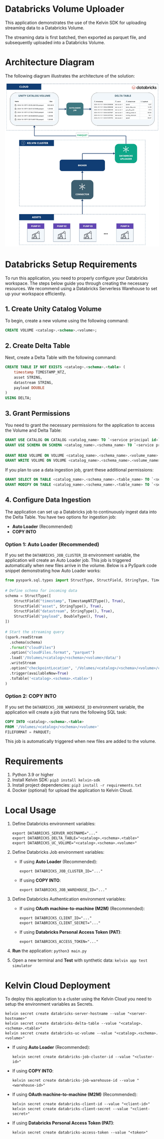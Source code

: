 # Databricks Volume Uploader
This application demonstrates the use of the Kelvin SDK for uploading streaming data to a Databricks Volume.

The streaming data is first batched, then exported as parquet file, and subsequently uploaded into a Databricks Volume. 

# Architecture Diagram
The following diagram illustrates the architecture of the solution:

![Architecture](./assets/architecture-diagram.jpg)

# Databricks Setup Requirements

To run this application, you need to properly configure your Databricks workspace. The steps below guide you through creating the necessary resources. We recommend using a Databricks Serverless Warehouse to set up your workspace efficiently.

## 1. Create Unity Catalog Volume

To begin, create a new volume using the following command:

```sql
CREATE VOLUME <catalog>.<schema>.<volume>;
```

## 2. Create Delta Table

Next, create a Delta Table with the following command:

```sql
CREATE TABLE IF NOT EXISTS <catalog>.<schema>.<table> (
    timestamp TIMESTAMP_NTZ,
    asset STRING,
    datastream STRING,
    payload DOUBLE
)
USING DELTA;
```

## 3. Grant Permissions

You need to grant the necessary permissions for the application to access the Volume and Delta Table:

```sql
GRANT USE CATALOG ON CATALOG <catalog_name> TO `<service principal id>`;
GRANT USE SCHEMA ON SCHEMA <catalog_name>.<schema_name> TO `<service principal id>`;

GRANT READ VOLUME ON VOLUME <catalog_name>.<schema_name>.<volume_name> TO `<service principal id>`;
GRANT WRITE VOLUME ON VOLUME <catalog_name>.<schema_name>.<volume_name> TO `<service principal id>`;
```

If you plan to use a data ingestion job, grant these additional permissions:

```sql
GRANT SELECT ON TABLE <catalog_name>.<schema_name>.<table_name> TO `<service principal id>`;
GRANT MODIFY ON TABLE <catalog_name>.<schema_name>.<table_name> TO `<service principal id>`;
```

## 4. Configure Data Ingestion

The application can set up a Databricks job to continuously ingest data into the Delta Table. You have two options for ingestion job:

- **Auto Loader** (Recommended)
- **COPY INTO**

### Option 1: Auto Loader (Recommended)

If you set the `DATABRICKS_JOB_CLUSTER_ID` environment variable, the application will create an Auto Loader job. This job is triggered automatically when new files arrive in the volume. Below is a PySpark code snippet demonstrating how Auto Loader works:

```python
from pyspark.sql.types import StructType, StructField, StringType, TimestampNTZType, DoubleType

# Define schema for incoming data
schema = StructType([
    StructField("timestamp", TimestampNTZType(), True),
    StructField("asset", StringType(), True),
    StructField("datastream", StringType(), True),
    StructField("payload", DoubleType(), True),
])

# Start the streaming query
(spark.readStream
  .schema(schema)
  .format("cloudFiles")
  .option("cloudFiles.format", "parquet")
  .load('/Volumes/<catalog>/<schema>/<volume>/data/')
  .writeStream
  .option("checkpointLocation", '/Volumes/<catalog>/<schema>/<volume>/checkpoints')
  .trigger(availableNow=True)
  .toTable('<catalog>.<schema>.<table>')
)
```

### Option 2: COPY INTO

If you set the `DATABRICKS_JOB_WAREHOUSE_ID` environment variable, the application will create a job that runs the following SQL task:

```sql
COPY INTO <catalog>.<schema>.<table>
FROM '/Volumes/<catalog>/<schema>/<volume>'
FILEFORMAT = PARQUET;
```

This job is automatically triggered when new files are added to the volume.

# Requirements
1. Python 3.9 or higher
2. Install Kelvin SDK: `pip3 install kelvin-sdk`
3. Install project dependencies: `pip3 install -r requirements.txt`
4. Docker (optional) for upload the application to Kelvin Cloud.

# Local Usage
1. Define Databricks environment variables:
    ```
    export DATABRICKS_SERVER_HOSTNAME="..."
    export DATABRICKS_DELTA_TABLE="<catalog>.<schema>.<table>"
    export DATABRICKS_UC_VOLUME="<catalog>.<schema>.<volume>"
    ```

2. Define Databricks Job environment variables:

    - If using **Auto Loader** (Recommended):
        ```
        export DATABRICKS_JOB_CLUSTER_ID="..."
        ```
    
    - If using **COPY INTO**:
        ```
        export DATABRICKS_JOB_WAREHOUSE_ID="..."
        ```

3. Define Databricks Authentication environment variables:

    - If using **OAuth machine-to-machine (M2M)** (Recommended):
        ```
        export DATABRICKS_CLIENT_ID="..."
        export DATABRICKS_CLIENT_SECRET="..."
        ```

    - If using **Databricks Personal Access Token (PAT)**:
        ```
        export DATABRICKS_ACCESS_TOKEN="..."
        ```

4. **Run** the application: `python3 main.py`
5. Open a new terminal and **Test** with synthetic data: `kelvin app test simulator`

# Kelvin Cloud Deployment
To deploy this application to a cluster using the Kelvin Cloud you need to setup the environment variables as Secrets.

```
kelvin secret create databricks-server-hostname --value "<server-hostname>"
kelvin secret create databricks-delta-table --value "<catalog>.<schema>.<table>"
kelvin secret create databricks-uc-volume --value "<catalog>.<schema>.<volume>"
```

- If using **Auto Loader** (Recommended):
    ```
    kelvin secret create databricks-job-cluster-id --value "<cluster-id>"
    ```

- If using **COPY INTO**:
    ```
    kelvin secret create databricks-job-warehouse-id --value "<warehouse-id>"
    ```

- If using **OAuth machine-to-machine (M2M)** (Recommended):
    ```
    kelvin secret create databricks-client-id --value "<client-id>"
    kelvin secret create databricks-client-secret --value "<client-secret>"
    ```

- If using **Databricks Personal Access Token (PAT)**:
    ```
    kelvin secret create databricks-access-token --value "<token>"
    ```